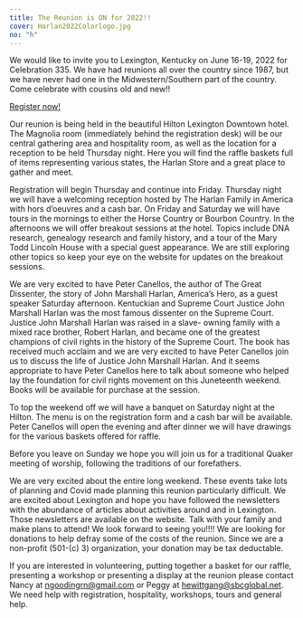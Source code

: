 ```yaml
---
title: The Reunion is ON for 2022!!
cover: Harlan2022Colorlogo.jpg
no: "h"
---
```


We would like to invite you to Lexington, Kentucky on June 16-19, 2022 for Celebration 335. We have had reunions all over the country since 1987, but we have never had one in the Midwestern/Southern part of the country. Come celebrate with cousins old and new!!

<a href="/2022-reunion-registration.html" class="button">Register now!</a>

Our reunion is being held in the beautiful Hilton Lexington Downtown hotel. The Magnolia room (immediately behind the registration desk) will be our central gathering area and hospitality room, as well as the location for a reception to be held Thursday night. Here you will find the raffle baskets full of items representing various states, the Harlan Store and a great place to gather and meet.

Registration will begin Thursday and continue into Friday. Thursday night we will have a welcoming reception hosted by The Harlan Family in America with hors d’oeuvres and a cash bar. On Friday and Saturday we will have tours in the mornings to either the Horse Country or Bourbon Country. In the afternoons we will offer breakout sessions at the hotel. Topics include DNA research, genealogy research and family history, and a tour of the Mary Todd Lincoln House with a special guest appearance. We are still exploring other topics so keep your eye on the website for updates on the breakout sessions.

We are very excited to have Peter Canellos, the author of The Great Dissenter, the story of John Marshall Harlan, America’s Hero, as a guest speaker Saturday afternoon. Kentuckian and Supreme Court Justice John Marshall Harlan was the most famous dissenter on the Supreme Court. Justice John Marshall Harlan was raised in a slave- owning family with a mixed race brother, Robert Harlan, and became one of the greatest champions of civil rights in the history of the Supreme Court. The book has received much acclaim and we are very excited to have Peter Canellos join us to discuss the life of Justice John Marshall Harlan. And it seems appropriate to have Peter Canellos here to talk about someone who helped lay the foundation for civil rights movement on this Juneteenth weekend. Books will be available for purchase at the session.

To top the weekend off we will have a banquet on Saturday night at the Hilton. The menu is on the registration form and a cash bar will be available. Peter Canellos will open the evening and after dinner we will have drawings for the various baskets offered for raffle.

Before you leave on Sunday we hope you will join us for a traditional Quaker meeting of worship, following the traditions of our forefathers.

We are very excited about the entire long weekend. These events take lots of planning and Covid made planning this reunion particularly difficult. We are excited about Lexington and hope you have followed the newsletters with the abundance of articles about activities around and in Lexington. Those newsletters are available on the website. Talk with your family and make plans to attend! We look forward to seeing you!!!!
We are looking for donations to help defray some of the costs of the reunion. Since we are a non-profit (501-(c) 3) organization, your donation may be tax deductable.

If you are interested in volunteering, putting together a basket for our raffle, presenting a workshop or presenting a display at the reunion please contact Nancy at ngoodingrn@gmail.com or Peggy at hewittgang@sbcglobal.net. We need help with registration, hospitality, workshops, tours and general help.